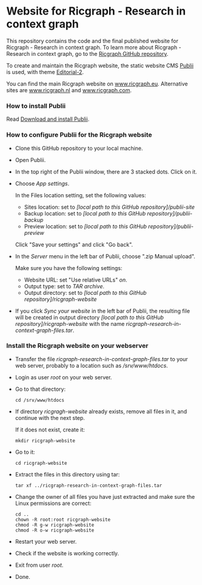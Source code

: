 # Website for Ricgraph - Research in context graph

This repository contains the code and the final published 
website for Ricgraph - Research in context graph. To learn more about
Ricgraph - Research in context graph, go to the 
[Ricgraph GitHub repository](https://github.com/UtrechtUniversity/ricgraph).

To create and maintain the Ricgraph website, the static website CMS 
[Publii](https://getpublii.com/) is used, with theme 
[Editorial-2](https://marketplace.getpublii.com/themes/editorial-2).

You can find the main Ricgraph website on www.ricgraph.eu. Alternative
sites are www.ricgraph.nl and www.ricgraph.com.


### How to install Publii

Read [Download and install Publii](https://getpublii.com/docs/install-publii.html).

### How to configure Publii for the Ricgraph website
* Clone this GitHub repository to your local machine.
* Open Publii.
* In the top right of the Publii window, there are 3 stacked dots.
  Click on it.
* Choose _App settings_.

  In the Files location setting, set the following values:
  * Sites location: set to *[local path to this GitHub repository]/publii-site*
  * Backup location: set to *[local path to this GitHub repository]/publii-backup*
  * Preview location: set to *[local path to this GitHub repository]/publii-preview*
    
  Click "Save your settings" and click "Go back".
* In the _Server_ menu in the left bar of Publii, choose ".zip Manual upload".

  Make sure you have the following settings:
  * Website URL: set "Use relative URLs" *on*.
  * Output type: set to *TAR archive*.
  * Output directory: 
    set to *[local path to this GitHub repository]/ricgraph-website*
* If you click *Sync your website* in the left bar of Publii, 
  the resulting file will be created in 
  output directory *[local path to this GitHub repository]/ricgraph-website*
  with the name *ricgraph-research-in-context-graph-files.tar*.

### Install the Ricgraph website on your webserver
* Transfer the file
  *ricgraph-research-in-context-graph-files.tar*
  to your web server, probably to a location
  such as */srv/www/htdocs*.
* Login as user *root* on your web server.
* Go to that directory:
  ```
  cd /srv/www/htdocs
  ```
* If directory *ricgragh-website* already exists, remove
  all files in it, and continue with the next step.
  
  If it does not exist, create it:
  ```
  mkdir ricgraph-website
  ```
* Go to it:
  ```
  cd ricgraph-website
  ```
* Extract the files in this directory using tar:
  ```
  tar xf ../ricgraph-research-in-context-graph-files.tar
  ```
* Change the owner of all files you have just extracted and
  make sure the Linux permissions are correct:
  ```
  cd ..
  chown -R root:root ricgraph-website
  chmod -R g-w ricgraph-website
  chmod -R o-w ricgraph-website
  ```
* Restart your web server.
* Check if the website is working correctly.
* Exit from user *root*.
* Done.
